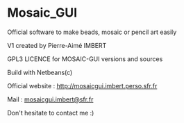 # Mosaic_GUI
Official software to make beads, mosaic or pencil art easily

V1 created by Pierre-Aimé IMBERT

GPL3 LICENCE for MOSAIC-GUI versions and sources

Build with Netbeans(c)

Official website : http://mosaicgui.imbert.perso.sfr.fr

Mail : mosaicgui.imbert@sfr.fr

Don't hesitate to contact me :)
